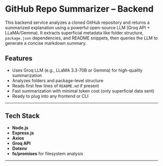 # GitHub Repo Summarizer – Backend

This backend service analyzes a cloned GitHub repository and returns a summarized explanation using a powerful open-source LLM (Groq API + LLaMA/Gemma). It extracts superficial metadata like folder structure, `package.json` dependencies, and README snippets, then queries the LLM to generate a concise markdown summary.

## Features

- Uses Groq LLM (e.g., LLaMA 3.3-70B or Gemma) for high-quality summarization
- Analyzes folders and package-level structure
- Reads first few lines of `README.md` if present
- Fast summarization with minimal token cost (only superficial data sent)
- Ready to plug into any frontend or CLI

---

## Tech Stack

- **Node.js**
- **Express.js**
- **Axios**
- **Groq API**
- **Dotenv**
- **fs/promises** for filesystem analysis

---


